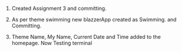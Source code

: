 1. Created Assignment 3 and committing.

2. As per theme swimming new blazzerApp created as Swimming. and Committing.

3. Theme Name, My Name, Current Date and Time added to the homepage. Now Testing terminal